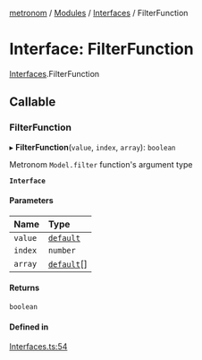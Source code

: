 [metronom](../README.md) / [Modules](../modules.md) / [Interfaces](../modules/Interfaces.md) / FilterFunction

# Interface: FilterFunction

[Interfaces](../modules/Interfaces.md).FilterFunction

## Callable

### FilterFunction

▸ **FilterFunction**(`value`, `index`, `array`): `boolean`

Metronom `Model.filter` function's argument type

**`Interface`**

#### Parameters

| Name | Type |
| :------ | :------ |
| `value` | [`default`](../classes/ModelInstance.default.md) |
| `index` | `number` |
| `array` | [`default`](../classes/ModelInstance.default.md)[] |

#### Returns

`boolean`

#### Defined in

[Interfaces.ts:54](https://github.com/saracalihan/metronom/blob/31dc5e2/lib/Interfaces.ts#L54)
